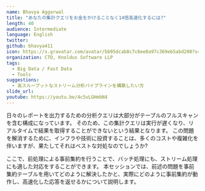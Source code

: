 ```yaml
---
name: Bhavya Aggarwal
title: "あなたの集計クエリをお金をかけることなく14倍高速化するには?"
length: 40
audience: Intermediate
language: English
twitter: 
github: bhavya411
icon: https://s.gravatar.com/avatar/bb95dcab8c7c6ee8a97c369eb5abd200?s=80
organization: CTO, Knoldus Software LLP
tags:
  - Big Data / Fast Data
  - Tools
suggestions:
  - 高スループットなストリーム分析パイプラインを構築したい方
slide_url:
youtube: https://youtu.be/4c5vLGHmbN4
---
```

日々のレポートを出力するための分析クエリは大部分がテーブルのフルスキャンを含む構成になっています。
そのため、この集計クエリは実行が遅くなり、リアルタイムで結果を取得することができないという結果となります。
この問題を解消するために、インフラや技術に投資することは、多くのコストや複雑化を伴いますが、果たしてそれはベストな対処なのでしょうか?

ここで、前処理による事前集約を行うことで、バッチ処理にも、ストリーム処理にも適した対応をすることができます。
本セッションでは、前述の問題を事前集約テーブルを用いてどのように解決したかと、実際にどのように事前集約が動作し、高速化した応答を返せるかについて説明します。
